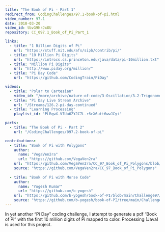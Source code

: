 ```yaml
---
title: "The Book of Pi - Part 1"
redirect_from: CodingChallenges/97.1-book-of-pi.html
video_number: 97.1
date: 2018-03-20
video_id: tbvG9hrJxOU
repository: CC_097.1_Book_of_Pi_Part_1

links:
  - title: "1 Billion Digits of Pi"
    url: "https://stuff.mit.edu/afs/sipb/contrib/pi/"
  - title: "10 Million Pi Digits"
    url: "https://introcs.cs.princeton.edu/java/data/pi-10million.txt"
  - title: "Million Pi Digits"
    url: "http://www.piday.org/million/"
  - title: "Pi Day Code"
    url: "https://github.com/CodingTrain/PiDay"

videos:
  - title: "Polar to Cartesian"
    video_id: "/more/archive/nature-of-code/3-Oscillation/3.2-Trigonometry-and-Polar-Coordinates"
  - title: "Pi Day Live Stream Archive"
    url: "/Streams/126.2-pi-day-continued"
  - title: "Learning Processing"
    playlist_id: "PLRqwX-V7Uu6ZYJC7L-r6rX6utt6wwJCyi"

parts:
  - title: "The Book of Pi - Part 2"
    url: "/CodingChallenges/097.2-book-of-pi"

contributions:
  - title: "Book of Pi with Polygons"
    author:
      name: "VegaVen2ra"
      url: "https://github.com/VegaVen2ra"
    url: "https://github.com/VegaVen2ra/CC_97_Book_of_Pi_Polygons/blob/master/bookofpi-1million-polygons.pdf"
    source: "https://github.com/VegaVen2ra/CC_97_Book_of_Pi_Polygons"
    
  - title: "Book of Pi with Morse Code"
    author:
      name: "Yogesh Kumar"
      url: "https://github.com/b-yogesh"
    url: "https://github.com/b-yogesh/book-of-PI/blob/main/Challenge97/PI/bookofpiColor.pdf"
    source: "https://github.com/b-yogesh/book-of-PI/tree/main/Challenge97/PI"
---
```


In yet another “Pi Day” coding challenge, I attempt to generate a pdf “Book of Pi” with the first 10 million digits of Pi mapped to color. Processing (Java) is used for this project.
